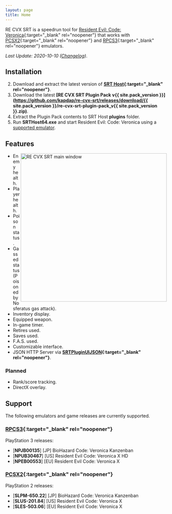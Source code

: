 ```yaml
---
layout: page
title: Home
---
```


RE CVX SRT is a speedrun tool for [Resident Evil: Code: Veronica](https://en.wikipedia.org/wiki/Resident_Evil_%E2%80%93_Code:_Veronica){:target="_blank" rel="noopener"} that works with [PCSX2](https://pcsx2.net/){:target="_blank" rel="noopener"} and [RPCS3](https://rpcs3.net/){:target="_blank" rel="noopener"} emulators.

*Last Update: 2020-10-10 ([Changelog](changelog.html))*.

## Installation

2. Download and extract the latest version of **[SRT Host](https://www.neonblu.com/SRT/){:target="_blank" rel="noopener"}**.
3. Download the latest **[RE CVX SRT Plugin Pack v{{ site.pack_version }}](https://github.com/kapdap/re-cvx-srt/releases/download/{{ site.pack_version }}/re-cvx-srt-plugin-pack_v{{ site.pack_version }}.zip)**.
3. Extract the Plugin Pack contents to SRT Host **plugins** folder.
5. Run **SRTHost64.exe** and start Resident Evil: Code: Veronica using a [supported emulator](#support).

## Features

<img align="right" width="456" height="463" src="{{ site.url }}/re-cvx-srt/assets/srt_window_detailed.png" alt="RE CVX SRT main window">

* Enemy health.
* Player health.
* Poison status.
* Gassed status (Poisoned by Nosferatus gas attack).
* Inventory display.
* Equipped weapon.
* In-game timer.
* Retires used.
* Saves used.
* F.A.S. used.
* Customizable interface.
* JSON HTTP Server via **[SRTPluginUIJSON](https://github.com/Squirrelies/SRTPluginUIJSON/){:target="_blank" rel="noopener"}**.

### Planned

* Rank/score tracking.
* DirectX overlay.

## Support

The following emulators and game releases are currently supported.

### [RPCS3](https://rpcs3.net/){:target="_blank" rel="noopener"}

PlayStation 3 releases:

  - [**NPJB00135**] [JP] BioHazard Code: Veronica Kanzenban
  - [**NPUB30467**] [US] Resident Evil Code: Veronica X HD
  - [**NPEB00553**] [EU] Resident Evil Code: Veronica X

### [PCSX2](https://pcsx2.net/){:target="_blank" rel="noopener"}

PlayStation 2 releases:

  - [**SLPM-650.22**] [JP] BioHazard Code: Veronica Kanzenban 
  - [**SLUS-201.84**] [US] Resident Evil Code: Veronica X
  - [**SLES-503.06**] [EU] Resident Evil Code: Veronica X
